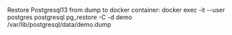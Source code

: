Restore Postgresql13 from dump to docker container:
docker exec -it --user postgres postgresql pg_restore -C -d demo /var/lib/postgresql/data/demo.dump
